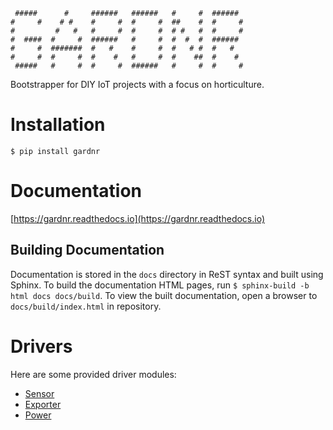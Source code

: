 ```
 #####      #     ######   ######   #     #  ######
#     #    # #    #     #  #     #  ##    #  #     #
#         #   #   #     #  #     #  # #   #  #     #
#  ####  #     #  ######   #     #  #  #  #  ######
#     #  #######  #   #    #     #  #   # #  #   #
#     #  #     #  #    #   #     #  #    ##  #    #
 #####   #     #  #     #  ######   #     #  #     #
```

Bootstrapper for DIY IoT projects with a focus on horticulture.

# Installation

`$ pip install gardnr`

# Documentation

[https://gardnr.readthedocs.io](https://gardnr.readthedocs.io)

## Building Documentation

Documentation is stored in the `docs` directory in ReST syntax and built using Sphinx. To build the documentation HTML pages, run `$ sphinx-build -b html docs docs/build`. To view the built documentation, open a browser to `docs/build/index.html` in repository.

# Drivers

Here are some provided driver modules:

- [Sensor](https://github.com/search?q=org%3Agardnr+topic%3Asensor)
- [Exporter](https://github.com/search?q=org%3Agardnr+topic%3Aexporter)
- [Power](https://github.com/search?q=org%3Agardnr+topic%3Apower)
